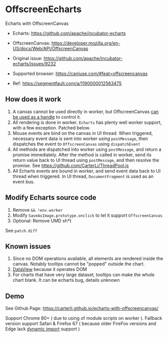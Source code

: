 # OffscreenEcharts

Echarts with OffscreenCanvas

* Echarts: https://github.com/apache/incubator-echarts

* OffscreenCanvas: https://developer.mozilla.org/en-US/docs/Web/API/OffscreenCanvas

* Original issue: https://github.com/apache/incubator-echarts/issues/9232

* Supported browser: https://caniuse.com/#feat=offscreencanvas

* Ref: https://segmentfault.com/a/1190000012563475

## How does it work

1. A canvas cannot be used directly in worker, but OffscreenCanvas [can be used as a handle](https://developer.mozilla.org/en-US/docs/Web/API/OffscreenCanvas#Asynchronous_display_of_frames_produced_by_an_OffscreenCanvas) to control it.
1. All rendering is done in worker. `Echarts` has plenty well worker support, with a few exception. Patched below.
1. Mouse events are bind on the canvas in UI thread. When triggered, necessary event data is sent into worker using `postMessage`, then dispatches the event to `OffscreenCanvas` using `dispatchEvent`
1. All methods are dispatched into worker using `postMessage`, and return a promise immediately. After the method is called in worker, send its return value back to UI thread using `postMessage`, and then resolve the promise. See https://github.com/CarterLi/ThreadPool.js
1. All Echarts events are bound in worker, and send event data back to UI thread when triggered. In UI thread, `DocumentFragment` is used as an event bus.

## Modify Echarts source code

1. Remove `&& !env.worker`
1. Modify `SaveAsImage.prototype.onclick` to let it support `OffscreenCanvas`
1. Optional: Remove UMD sh*t

See `patch.diff`

## Known issues

1. Since no DOM operations available, all elements are rendered inside the canvas. Notably tooltips cannot be "popped" outside the chart.
1. [DataView](https://www.echartsjs.com/option.html#toolbox.feature.dataView) because it operates DOM
1. For charts that have very large dataset, tooltips can make the whole chart blank. It can be echarts bug, details unknown

## Demo

See Github Page: https://carterli.github.io/echarts-with-offscreencanvas/

Support Chrome 80+ ( due to using of module scripts on worker ). Fallback version support Safari & Firefox 67 ( because older FireFox versions and Edge lack [dynamic import](https://developer.mozilla.org/en-US/docs/Web/JavaScript/Reference/Statements/import#Dynamic_Imports) support )

